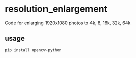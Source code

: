 # resolution_enlargement
Code for enlarging 1920x1080 photos to 4k, 8, 16k, 32k, 64k
## usage
```pip install opencv-python```
